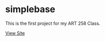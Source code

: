 # simplebase
This is the first project for my ART 258 Class.

[View Site](https://gcorpuz.github.io/simplebase/index.html)
